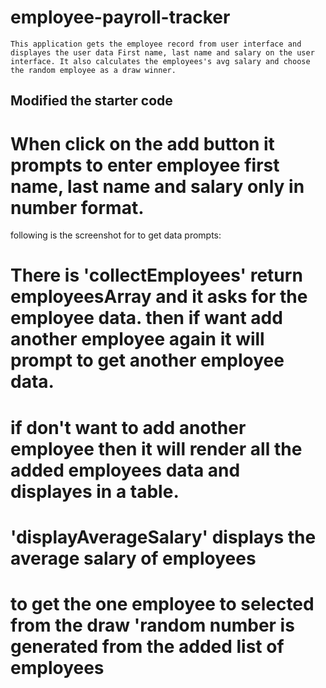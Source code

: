 # employee-payroll-tracker

    This application gets the employee record from user interface and displayes the user data First name, last name and salary on the user interface. It also calculates the employees's avg salary and choose the random employee as a draw winner.

## Modified the starter code

# When click on the add button it prompts to enter employee first name, last name and salary only in number format.

following is the screenshot for to get data prompts:


# There is 'collectEmployees' return employeesArray and it asks for the employee data. then if want add another employee again it will prompt to get another employee data.

# if don't want to add another employee then it will render all the added employees data and displayes in a table.

# 'displayAverageSalary' displays the average salary of employees

# to get the one employee to selected from the draw 'random number is generated from the added list of employees